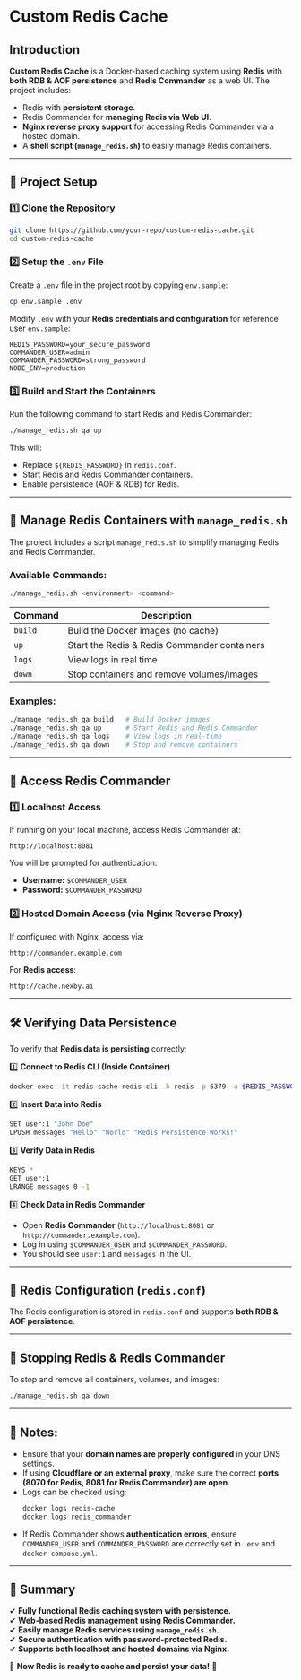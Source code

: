 # **Custom Redis Cache**

## **Introduction**
**Custom Redis Cache** is a Docker-based caching system using **Redis** with **both RDB & AOF persistence** and **Redis Commander** as a web UI. The project includes:
- Redis with **persistent storage**.
- Redis Commander for **managing Redis via Web UI**.
- **Nginx reverse proxy support** for accessing Redis Commander via a hosted domain.
- A **shell script (`manage_redis.sh`)** to easily manage Redis containers.

---

## **🚀 Project Setup**

### **1️⃣ Clone the Repository**
```sh
git clone https://github.com/your-repo/custom-redis-cache.git
cd custom-redis-cache
```

### **2️⃣ Setup the `.env` File**
Create a `.env` file in the project root by copying `env.sample`:
```sh
cp env.sample .env
```
Modify `.env` with your **Redis credentials and configuration** for reference user `env.sample`:
```
REDIS_PASSWORD=your_secure_password
COMMANDER_USER=admin
COMMANDER_PASSWORD=strong_password
NODE_ENV=production
```

### **3️⃣ Build and Start the Containers**
Run the following command to start Redis and Redis Commander:
```sh
./manage_redis.sh qa up
```
This will:
- Replace `${REDIS_PASSWORD}` in `redis.conf`.
- Start Redis and Redis Commander containers.
- Enable persistence (AOF & RDB) for Redis.

---

## **🔄 Manage Redis Containers with `manage_redis.sh`**
The project includes a script `manage_redis.sh` to simplify managing Redis and Redis Commander.

### **Available Commands:**
```sh
./manage_redis.sh <environment> <command>
```

| Command | Description |
|---------|-------------|
| `build` | Build the Docker images (no cache) |
| `up` | Start the Redis & Redis Commander containers |
| `logs` | View logs in real time |
| `down` | Stop containers and remove volumes/images |

### **Examples:**
```sh
./manage_redis.sh qa build   # Build Docker images
./manage_redis.sh qa up      # Start Redis and Redis Commander
./manage_redis.sh qa logs    # View logs in real-time
./manage_redis.sh qa down    # Stop and remove containers
```

---

## **📡 Access Redis Commander**

### **1️⃣ Localhost Access**
If running on your local machine, access Redis Commander at:
```
http://localhost:8081
```
You will be prompted for authentication:
- **Username:** `$COMMANDER_USER`
- **Password:** `$COMMANDER_PASSWORD`

### **2️⃣ Hosted Domain Access** (via Nginx Reverse Proxy)
If configured with Nginx, access via:
```
http://commander.example.com
```
For **Redis access**:
```
http://cache.nexby.ai
```

---

## **🛠️ Verifying Data Persistence**
To verify that **Redis data is persisting** correctly:

1️⃣ **Connect to Redis CLI (Inside Container)**
```sh
docker exec -it redis-cache redis-cli -h redis -p 6379 -a $REDIS_PASSWORD
```

2️⃣ **Insert Data into Redis**
```sh
SET user:1 "John Doe"
LPUSH messages "Hello" "World" "Redis Persistence Works!"
```

3️⃣ **Verify Data in Redis**
```sh
KEYS *
GET user:1
LRANGE messages 0 -1
```

4️⃣ **Check Data in Redis Commander**
- Open **Redis Commander** (`http://localhost:8081` or `http://commander.example.com`).
- Log in using `$COMMANDER_USER` and `$COMMANDER_PASSWORD`.
- You should see `user:1` and `messages` in the UI.

---

## **📜 Redis Configuration (`redis.conf`)**
The Redis configuration is stored in `redis.conf` and supports **both RDB & AOF persistence**.

---

## **🚀 Stopping Redis & Redis Commander**
To stop and remove all containers, volumes, and images:
```sh
./manage_redis.sh qa down
```

---

## **📝 Notes:**
- Ensure that your **domain names are properly configured** in your DNS settings.
- If using **Cloudflare or an external proxy**, make sure the correct **ports (8070 for Redis, 8081 for Redis Commander) are open**.
- Logs can be checked using:
  ```sh
  docker logs redis-cache
  docker logs redis_commander
  ```
- If Redis Commander shows **authentication errors**, ensure `COMMANDER_USER` and `COMMANDER_PASSWORD` are correctly set in `.env` and `docker-compose.yml`.

---

## **🎯 Summary**
✔ **Fully functional Redis caching system with persistence.**  
✔ **Web-based Redis management using Redis Commander.**  
✔ **Easily manage Redis services using `manage_redis.sh`.**  
✔ **Secure authentication with password-protected Redis.**  
✔ **Supports both localhost and hosted domains via Nginx.**  

🚀 **Now Redis is ready to cache and persist your data!** 🎯